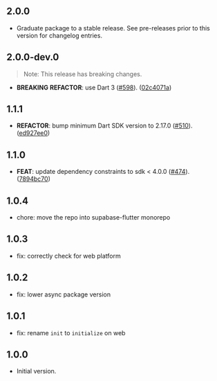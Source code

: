 ## 2.0.0

 - Graduate package to a stable release. See pre-releases prior to this version for changelog entries.

## 2.0.0-dev.0

> Note: This release has breaking changes.

 - **BREAKING** **REFACTOR**: use Dart 3 ([#598](https://github.com/supabase/supabase-flutter/issues/598)). ([02c4071a](https://github.com/supabase/supabase-flutter/commit/02c4071aaf2792d365792eed18ec65d09af4c247))

## 1.1.1

 - **REFACTOR**: bump minimum Dart SDK version to 2.17.0 ([#510](https://github.com/supabase/supabase-flutter/issues/510)). ([ed927ee0](https://github.com/supabase/supabase-flutter/commit/ed927ee061272f61c84ee3ee145bb4e8c0eae59a))

## 1.1.0

 - **FEAT**: update dependency constraints to sdk < 4.0.0 ([#474](https://github.com/supabase/supabase-flutter/issues/474)). ([7894bc70](https://github.com/supabase/supabase-flutter/commit/7894bc70a154b68cb62507262470504188f32c06))

## 1.0.4

 - chore: move the repo into supabase-flutter monorepo

## 1.0.3

- fix: correctly check for web platform

## 1.0.2

- fix: lower async package version

## 1.0.1

- fix: rename `init` to `initialize` on web

## 1.0.0

- Initial version.
